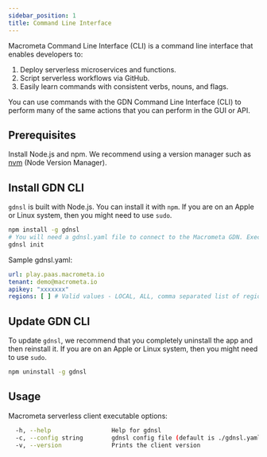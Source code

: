 ```yaml
---
sidebar_position: 1
title: Command Line Interface
---
```


Macrometa Command Line Interface (CLI) is a command line interface that enables developers to:

1. Deploy serverless microservices and functions.
1. Script serverless workflows via GitHub.
1. Easily learn commands with consistent verbs, nouns, and flags.

You can use commands with the GDN Command Line Interface (CLI) to perform many of the same actions that you can perform in the GUI or API.

## Prerequisites

Install Node.js and npm. We recommend using a version manager such as [nvm](https://github.com/nvm-sh/nvm/blob/master/README) (Node Version Manager).

## Install GDN CLI

`gdnsl` is built with Node.js. You can install it with `npm`. If you are on an Apple or Linux system, then you might need to use `sudo`.

```bash
npm install -g gdnsl
# You will need a gdnsl.yaml file to connect to the Macrometa GDN. Execute the `init` command to create the yaml file in local directory.
gdnsl init
```

Sample gdnsl.yaml:

  ```yaml
  url: play.paas.macrometa.io
  tenant: demo@macrometa.io
  apikey: "xxxxxxx"
  regions: [ ] # Valid values - LOCAL, ALL, comma separated list of regions.
  ```

## Update GDN CLI

To update `gdnsl`, we recommend that you completely uninstall the app and then reinstall it. If you are on an Apple or Linux system, then you might need to use `sudo`.

```bash
npm uninstall -g gdnsl
```

## Usage

Macrometa serverless client executable options:

```bash
  -h, --help                 Help for gdnsl
  -c, --config string        gdnsl config file (default is ./gdnsl.yaml)  
  -v, --version              Prints the client version
```
